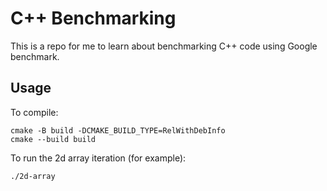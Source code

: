 # C++ Benchmarking

This is a repo for me to learn about benchmarking C++ code using Google benchmark.

## Usage

To compile:
```
cmake -B build -DCMAKE_BUILD_TYPE=RelWithDebInfo
cmake --build build
```

To run the 2d array iteration (for example):
```
./2d-array
```